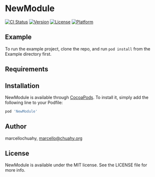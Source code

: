 # NewModule

[![CI Status](https://img.shields.io/travis/marcellochuahy/NewModule.svg?style=flat)](https://travis-ci.org/marcellochuahy/NewModule)
[![Version](https://img.shields.io/cocoapods/v/NewModule.svg?style=flat)](https://cocoapods.org/pods/NewModule)
[![License](https://img.shields.io/cocoapods/l/NewModule.svg?style=flat)](https://cocoapods.org/pods/NewModule)
[![Platform](https://img.shields.io/cocoapods/p/NewModule.svg?style=flat)](https://cocoapods.org/pods/NewModule)

## Example

To run the example project, clone the repo, and run `pod install` from the Example directory first.

## Requirements

## Installation

NewModule is available through [CocoaPods](https://cocoapods.org). To install
it, simply add the following line to your Podfile:

```ruby
pod 'NewModule'
```

## Author

marcellochuahy, marcello@chuahy.org

## License

NewModule is available under the MIT license. See the LICENSE file for more info.
